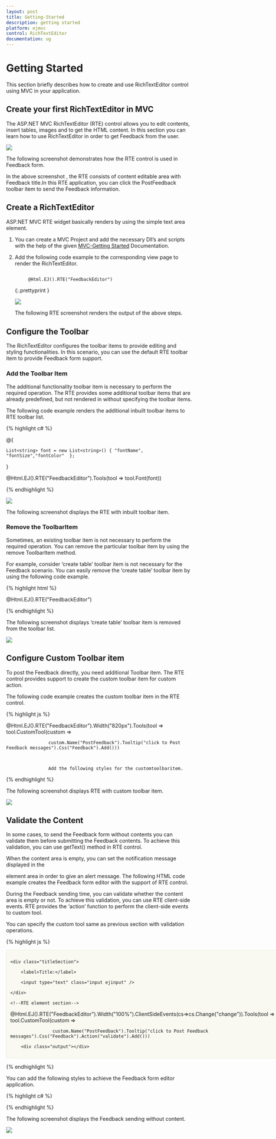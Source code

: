 ```yaml
---
layout: post
title: Getting-Started
description: getting started
platform: ejmvc
control: RichTextEditor
documentation: ug
---
```


# Getting Started

This section briefly describes how to create and use RichTextEditor control using MVC in your application.

## Create your first RichTextEditor in MVC

The ASP.NET MVC RichTextEditor (RTE) control allows you to edit contents, insert tables, images and to get the HTML content. In this section you can learn how to use RichTextEditor in order to get Feedback from the user. 

![](Getting-Started_images/Getting-Started_img1.png)

The following screenshot demonstrates how the RTE control is used in Feedback form.

In the above screenshot , the RTE consists of content editable area with Feedback title.In this RTE application, you can click the PostFeedback toolbar item to send the Feedback information.

## Create a RichTextEditor 

ASP.NET MVC RTE widget basically renders by using the simple text area element. 

1. You can create a MVC Project and add the necessary Dll’s and scripts with the help of the given [MVC-Getting Started](http://help.syncfusion.com/ug/js/Documents/gettingstartedwithmv.htm) Documentation.
2. Add the following code example to the corresponding view page to render the RichTextEditor.

   ~~~ html

		@Html.EJ().RTE("FeedbackEditor")

   ~~~
   {:.prettyprint }

	![](Getting-Started_images/Getting-Started_img2.png)

	The following RTE screenshot renders the output of the above steps.

## Configure the Toolbar

The RichTextEditor configures the toolbar items to provide editing and styling functionalities. In this scenario, you can use the default RTE toolbar item to provide Feedback form support. 

### Add the Toolbar Item

The additional functionality toolbar item is necessary to perform the required operation. The RTE provides some additional toolbar items that are already predefined, but not rendered in without specifying the toolbar items.  

The following code example renders the additional inbuilt toolbar items to RTE toolbar list.


{% highlight c# %}

@{

    List<string> font = new List<string>() { "fontName", "fontSize","fontColor"  };

}

@Html.EJ().RTE("FeedbackEditor").Tools(tool => tool.Font(font)) 

{% endhighlight %}

![](Getting-Started_images/Getting-Started_img3.png)

The following screenshot displays the RTE with inbuilt toolbar item.



### Remove the ToolbarItem

Sometimes, an existing toolbar item is not necessary to perform the required operation. You can remove the particular toolbar item by using the remove ToolbarItem method. 

For example, consider ‘create table’ toolbar item is not necessary for the Feedback scenario. You can easily remove the ‘create table’ toolbar item by using the following code example.



{% highlight html %}

@Html.EJ().RTE("FeedbackEditor")

<script type="text/javascript">

    var editorObj;

    $(function () {

        $("#FeedbackEditor").ejRTE();

        editorObj = $("#FeedbackEditor").data('ejRTE');

        //remove the create table toolbar item by specifying the create table toolbar id

        editorObj.removeToolbarItem("FeedbackEditorcreateTable");

    });
	
</script>

{% endhighlight %}

The following screenshot displays ‘create table’ toolbar item is removed from the toolbar list.

![](Getting-Started_images/Getting-Started_img4.png)

## Configure Custom Toolbar item

To post the Feedback directly, you need additional Toolbar item. The RTE control provides support to create the custom toolbar item for custom action. 

The following code example creates the custom toolbar item in the RTE control. 

{% highlight js %}

@Html.EJ().RTE("FeedbackEditor").Width("820px").Tools(tool => tool.CustomTool(custom =>

                    custom.Name("PostFeedback").Tooltip("click to Post Feedback messages").Css("Feedback").Add()))



					Add the following styles for the customtoolbaritem.

<style>

    .Feedback {

        height: 22px;

        width: 100px;

        display: block;

        text-align: center;

        font-weight: bold;    }

</style> 

{% endhighlight %}

The following screenshot displays RTE with custom toolbar item.

![](Getting-Started_images/Getting-Started_img5.png)

## Validate the Content

In some cases, to send the Feedback form without contents you can validate them before submitting the Feedback contents. To achieve this validation, you can use getText() method in RTE control.

When the content area is empty, you can set the notification message displayed in the <div> element area in order to give an alert message. The following HTML code example creates the Feedback form editor with the support of RTE control.

During the Feedback sending time, you can validate whether the content area is empty or not. To achieve this validation, you can use RTE client-side events. RTE provides the ‘action’ function to perform the client-side events to custom tool.

You can specify the custom tool same as previous section with validation operations.


{% highlight js %}


<div class="commentSection" style="width: 810px">

    <div class="titleSection">

        <label>Title:</label>

        <input type="text" class="input ejinput" />

    </div>

    <!--RTE element section-->



@Html.EJ().RTE("FeedbackEditor").Width("100%").ClientSideEvents(cs=>cs.Change("change")).Tools(tool => tool.CustomTool(custom =>

                    custom.Name("PostFeedback").Tooltip("click to Post Feedback messages").Css("Feedback").Action("validate").Add()))



<!-- validation message display area-->

        <div class="output"></div>

</div>

<script type="text/javascript">

function validate() {

        var editorObj = $("#FeedbackEditor").data('ejRTE');

        if (($.trim(editorObj.getText()).length < 1)) {

            //the content area is empty

            $(".output").html("The Feedback content is empty");

        } else {   //the content area contains information

            $(".output").html("");

            //custom code to send the Feedback form contents 

            alert("The Feedback content has been saved");

        }

    }

</script>

{% endhighlight %}

You can add the following styles to achieve the Feedback form editor application.

{% highlight c# %}

<style>

    .commentSection {

            width: 60%;

            background: none repeat scroll 0 0 #f9f9f1;

            border: 1px solid #e9e9e1;

            padding: 10px;

        }



        .titleSection {

            text-indent: 20px;

            float: left;

            padding: 20px 0px;

            width: 100%;

            border: 1px solid #bbbcbb;

        }



        .output {

            height: 20px;

            padding: 5px;

            color: red;

        }



        .titleSection .level {

            margin: 15px 0px 5px 0px;

        }



        .input.ejinput {

            text-indent: 5px;

            height: 24px;

            width: 80%;

            margin-left: 5px;

        }

</style>

{% endhighlight %}

The following screenshot displays the Feedback sending without content.

![](Getting-Started_images/Getting-Started_img6.png)
